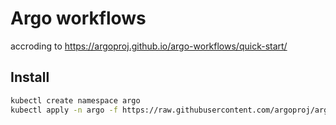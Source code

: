Argo workflows
===

accroding to https://argoproj.github.io/argo-workflows/quick-start/

## Install

```bash
kubectl create namespace argo
kubectl apply -n argo -f https://raw.githubusercontent.com/argoproj/argo-workflows/master/manifests/quick-start-postgres.yaml
```
